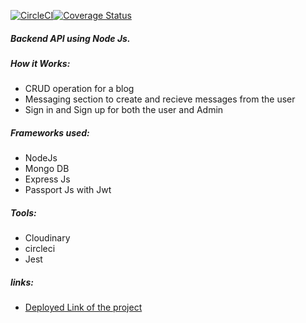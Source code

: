 [![CircleCI](https://dl.circleci.com/status-badge/img/gh/kayigmb/MyBrand-BE/tree/ft-circleci.svg?style=svg)](https://dl.circleci.com/status-badge/redirect/gh/kayigmb/MyBrand-BE/tree/main)[![Coverage Status](https://coveralls.io/repos/github/kayigmb/MyBrand-BE/badge.svg?branch=ft-circleci)](https://coveralls.io/github/kayigmb/MyBrand-BE?branch=ft-circleci)


##### Backend API using Node Js.

##### How it Works:
- CRUD operation for a blog
- Messaging section to create and recieve messages from the user
- Sign in and Sign up for both the user and Admin

  
##### Frameworks used:
- NodeJs
- Mongo DB
- Express Js
- Passport Js with Jwt

##### Tools:
- Cloudinary
- circleci
- Jest


##### links:
- [Deployed Link of the project ](https://mybrand-be-4hmq.onrender.com/api/swagger)

